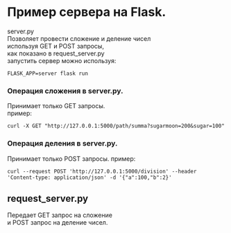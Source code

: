 # Пример сервера на Flask.

server.py  
Позволяет провести сложение и деление чисел  
используя GET и POST запросы,  
как показано в request_server.py  
запустить сервер можно используя:
```shell
FLASK_APP=server flask run
```

### Операция сложения в server.py.
Принимает только GET запросы.  
пример: 
```shell
curl -X GET "http://127.0.0.1:5000/path/summa?sugarmoon=200&sugar=100"
```

### Операция деления в server.py.
Принимает только POST запросы.
пример:
```shell
curl --request POST 'http://127.0.0.1:5000/division' --header 'Content-type: application/json' -d '{"a":100,"b":2}'
```

## request_server.py
Передает GET запрос на сложение  
и POST запрос на деление чисел.


